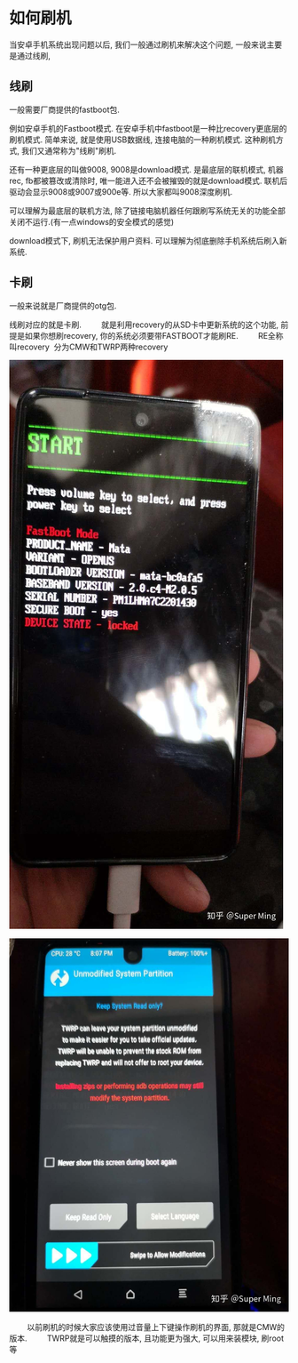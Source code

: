 <!--
Created: Mon Mar 02 2020 14:19:24 GMT+0800 (China Standard Time)
Modified: Mon Mar 02 2020 14:30:34 GMT+0800 (China Standard Time)
-->

# 如何刷机

当安卓手机系统出现问题以后, 我们一般通过刷机来解决这个问题, 一般来说主要是通过线刷, 

## 线刷

一般需要厂商提供的fastboot包.

例如安卓手机的Fastboot模式. 在安卓手机中fastboot是一种比recovery更底层的刷机模式. 简单来说, 就是使用USB数据线, 连接电脑的一种刷机模式. 这种刷机方式, 我们又通常称为"线刷"刷机.

还有一种更底层的叫做9008, 9008是download模式. 是最底层的联机模式, 机器rec, fb都被篡改或清除时, 唯一能进入还不会被摧毁的就是download模式. 联机后驱动会显示9008或9007或900e等. 所以大家都叫9008深度刷机.

可以理解为最底层的联机方法, 除了链接电脑机器任何跟刷写系统无关的功能全部关闭不运行.(有一点windows的安全模式的感觉)

download模式下, 刷机无法保护用户资料. 可以理解为彻底删除手机系统后刷入新系统.

## 卡刷

一般来说就是厂商提供的otg包.

线刷对应的就是卡刷.
　　
就是利用recovery的从SD卡中更新系统的这个功能, 前提是如果你想刷recovery, 你的系统必须要带FASTBOOT才能刷RE.
　　
RE全称叫recovery  分为CMW和TWRP两种recovery

![CMW](../img/20200302002.jpg)

![TWRP](../img/20200302001.jpg)

　　
以前刷机的时候大家应该使用过音量上下键操作刷机的界面, 那就是CMW的版本.
　　
TWRP就是可以触摸的版本, 且功能更为强大, 可以用来装模块, 刷root等
　　

